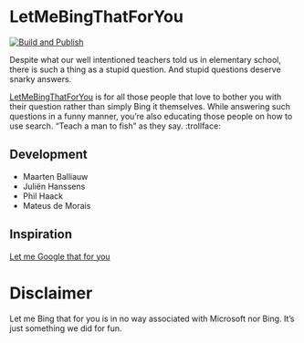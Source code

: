 # LetMeBingThatForYou

[![Build and Publish](https://github.com/mateusrodrigues/letmebingthatforyou/actions/workflows/build-and-publish.yml/badge.svg)](https://github.com/mateusrodrigues/letmebingthatforyou/actions/workflows/build-and-publish.yml)

Despite what our well intentioned teachers told us in elementary school, there 
is such a thing as a stupid question. And stupid questions deserve snarky 
answers.

[LetMeBingThatForYou](http://letmebingthatforyou.com/) is for all those people 
that love to bother you with their question rather than simply Bing it 
themselves. While answering such questions in a funny manner, you’re also 
educating those people on how to use search. “Teach a man to fish” as they say. 
:trollface:

## Development
* Maarten Balliauw
* Juliën Hanssens
* Phil Haack
* Mateus de Morais

## Inspiration
[Let me Google that for you](http://lmgtfy.com/)

# Disclaimer
Let me Bing that for you is in no way associated with Microsoft nor Bing. It’s 
just something we did for fun.
